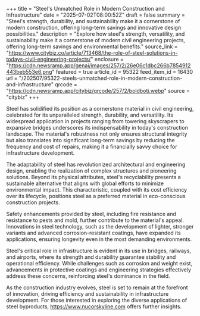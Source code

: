 +++
title = "Steel's Unmatched Role in Modern Construction and Infrastructure"
date = "2025-07-02T08:00:52Z"
draft = false
summary = "Steel's strength, durability, and sustainability make it a cornerstone of modern construction, offering long-term savings and innovative design possibilities."
description = "Explore how steel's strength, versatility, and sustainability make it a cornerstone of modern civil engineering projects, offering long-term savings and environmental benefits."
source_link = "https://www.citybiz.co/article/713468/the-role-of-steel-solutions-in-todays-civil-engineering-projects/"
enclosure = "https://cdn.newsramp.app/genai/images/257/2/26e06c1dbc266b7854912443beb553e6.png"
featured = true
article_id = 95322
feed_item_id = 16430
url = "/202507/95322-steels-unmatched-role-in-modern-construction-and-infrastructure"
qrcode = "https://cdn.newsramp.app/citybiz/qrcode/257/2/boldboti.webp"
source = "citybiz"
+++

<p>Steel has solidified its position as a cornerstone material in civil engineering, celebrated for its unparalleled strength, durability, and versatility. Its widespread application in projects ranging from towering skyscrapers to expansive bridges underscores its indispensability in today's construction landscape. The material's robustness not only ensures structural integrity but also translates into significant long-term savings by reducing the frequency and cost of repairs, making it a financially savvy choice for infrastructure development.</p><p>The adaptability of steel has revolutionized architectural and engineering design, enabling the realization of complex structures and pioneering solutions. Beyond its physical attributes, steel's recyclability presents a sustainable alternative that aligns with global efforts to minimize environmental impact. This characteristic, coupled with its cost efficiency over its lifecycle, positions steel as a preferred material in eco-conscious construction projects.</p><p>Safety enhancements provided by steel, including fire resistance and resistance to pests and mold, further contribute to the material's appeal. Innovations in steel technology, such as the development of lighter, stronger variants and advanced corrosion-resistant coatings, have expanded its applications, ensuring longevity even in the most demanding environments.</p><p>Steel's critical role in infrastructure is evident in its use in bridges, railways, and airports, where its strength and durability guarantee stability and operational efficiency. While challenges such as corrosion and weight exist, advancements in protective coatings and engineering strategies effectively address these concerns, reinforcing steel's dominance in the field.</p><p>As the construction industry evolves, steel is set to remain at the forefront of innovation, driving efficiency and sustainability in infrastructure development. For those interested in exploring the diverse applications of steel byproducts, <a href='https://www.nucorskyline.com' rel='nofollow' target='_blank'>https://www.nucorskyline.com</a> offers further insights.</p>
